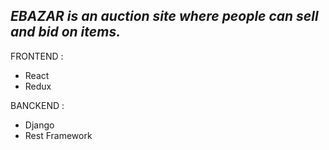 ***EBAZAR is an auction site where people can sell and bid on items.***
-----------------------------------------------------------------------

FRONTEND : 
- React
- Redux

BANCKEND : 
- Django
- Rest Framework


